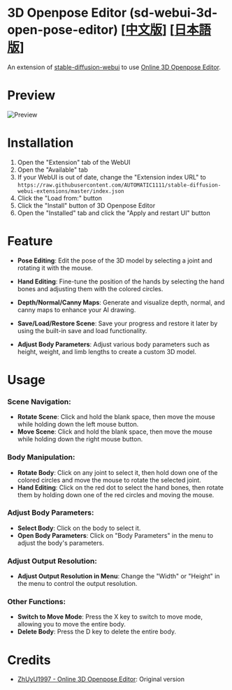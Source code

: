 # 3D Openpose Editor (sd-webui-3d-open-pose-editor) [[中文版](README-zh.md)] [[日本語版](README-ja.md)]

An extension of [stable-diffusion-webui](https://github.com/AUTOMATIC1111/stable-diffusion-webui) to use [Online 3D Openpose Editor](https://github.com/ZhUyU1997/open-pose-editor).

# Preview

![Preview](https://user-images.githubusercontent.com/42905588/227674599-21610711-7276-413c-aa36-cc5108e74dc3.png)

# Installation

1. Open the "Extension" tab of the WebUI
2. Open the "Available" tab
3. If your WebUI is out of date, change the "Extension index URL" to `https://raw.githubusercontent.com/AUTOMATIC1111/stable-diffusion-webui-extensions/master/index.json`
4. Click the "Load from:" button
5. Click the "Install" button of 3D Openpose Editor
6. Open the "Installed" tab and click the "Apply and restart UI" button

# Feature

- **Pose Editing**: Edit the pose of the 3D model by selecting a joint and rotating it with the mouse. 

- **Hand Editing**: Fine-tune the position of the hands by selecting the hand bones and adjusting them with the colored circles. 

- **Depth/Normal/Canny Maps**: Generate and visualize depth, normal, and canny maps to enhance your AI drawing. 

- **Save/Load/Restore Scene**: Save your progress and restore it later by using the built-in save and load functionality. 

- **Adjust Body Parameters**: Adjust various body parameters such as height, weight, and limb lengths to create a custom 3D model.
# Usage
### Scene Navigation:
- **Rotate Scene**: Click and hold the blank space, then move the mouse while holding down the left mouse button.
- **Move Scene**: Click and hold the blank space, then move the mouse while holding down the right mouse button.

### Body Manipulation:
- **Rotate Body**: Click on any joint to select it, then hold down one of the colored circles and move the mouse to rotate the selected joint.
- **Hand Editing**: Click on the red dot to select the hand bones, then rotate them by holding down one of the red circles and moving the mouse.
### Adjust Body Parameters:
- **Select Body**: Click on the body to select it.
- **Open Body Parameters**: Click on "Body Parameters" in the menu to adjust the body's parameters.
### Adjust Output Resolution:
- **Adjust Output Resolution in Menu**: Change the "Width" or "Height" in the menu to control the output resolution.
### Other Functions:
- **Switch to Move Mode**: Press the X key to switch to move mode, allowing you to move the entire body.
- **Delete Body**: Press the D key to delete the entire body.

# Credits

* [ZhUyU1997 - Online 3D Openpose Editor](https://github.com/ZhUyU1997/open-pose-editor): Original version
